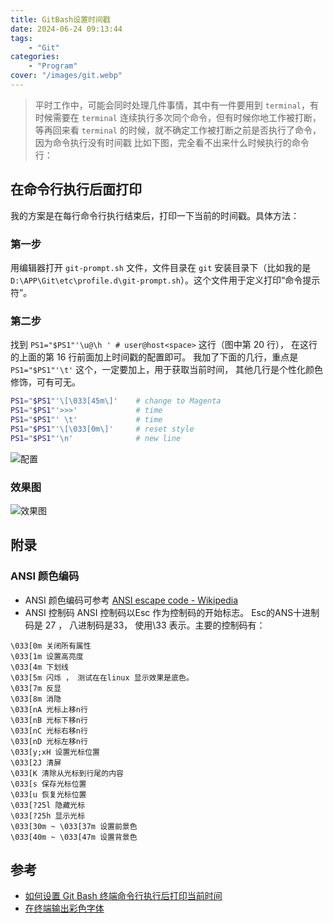 ```yaml
---
title: GitBash设置时间戳
date: 2024-06-24 09:13:44
tags: 
    - "Git"
categories:
    - "Program"
cover: "/images/git.webp"
---
```


> 平时工作中，可能会同时处理几件事情，其中有一件要用到 `terminal`，有时候需要在 `terminal` 连续执行多次同个命令，但有时候你地工作被打断，等再回来看 `terminal` 的时候，就不确定工作被打断之前是否执行了命令，因为命令执行没有时间戳
比如下图，完全看不出来什么时候执行的命令行：

## 在命令行执行后面打印

我的方案是在每行命令行执行结束后，打印一下当前的时间戳。具体方法：

### 第一步

用编辑器打开 `git-prompt.sh` 文件，文件目录在 `git` 安装目录下（比如我的是 `D:\APP\Git\etc\profile.d\git-prompt.sh`）。这个文件用于定义打印“命令提示符”。

### 第二步
找到 `PS1="$PS1"'\u@\h ' # user@host<space>` 这行（图中第 20 行），
在这行的上面的第 16 行前面加上时间戳的配置即可。
我加了下面的几行，重点是 `PS1="$PS1"'\t'` 这个，一定要加上，用于获取当前时间，
其他几行是个性化颜色修饰，可有可无。

```sh
PS1="$PS1"'\[\033[45m\]'	# change to Magenta
PS1="$PS1"'>>>'			    # time
PS1="$PS1"' \t'			    # time
PS1="$PS1"'\[\033[0m\]'		# reset style
PS1="$PS1"'\n'			    # new line
```

![配置](/images/git/git1.png)
### 效果图

![效果图](/images/git/git2.png)

## 附录

### ANSI 颜色编码

* ANSI 颜色编码可参考 [ANSI escape code - Wikipedia](https://en.wikipedia.org/wiki/ANSI_escape_code)
* ANSI 控制码
    ANSI 控制码以Esc 作为控制码的开始标志。 Esc的ANS十进制码是 27 ， 八进制码是33， 使用\33 表示。主要的控制码有：

```
\033[0m 关闭所有属性
\033[1m 设置高亮度
\033[4m 下划线
\033[5m 闪烁 ， 测试在在linux 显示效果是底色。
\033[7m 反显
\033[8m 消隐
\033[nA 光标上移n行
\033[nB 光标下移n行
\033[nC 光标右移n行
\033[nD 光标左移n行
\033[y;xH 设置光标位置
\033[2J 清屏
\033[K 清除从光标到行尾的内容
\033[s 保存光标位置
\033[u 恢复光标位置
\033[?25l 隐藏光标
\033[?25h 显示光标
\033[30m ~ \033[37m 设置前景色
\033[40m ~ \033[47m 设置背景色
```
## 参考

* [如何设置 Git Bash 终端命令行执行后打印当前时间](https://zhuanlan.zhihu.com/p/536955408)
* [在终端输出彩色字体](https://blog.csdn.net/weixin_69553582/article/details/125700943)

